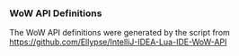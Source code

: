 ### WoW API Definitions

The WoW API definitions were generated by the script from https://github.com/Ellypse/IntelliJ-IDEA-Lua-IDE-WoW-API
